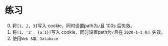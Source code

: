 # 练习

0. 将`[1, 2, 3]`写入 cookie，同时设置path为`/`且 100s 后失效。
0. 将`[1, '2', {a:1}]`写入 cookie，同时设置path为`/`且在 `2020-1-1 0点` 失效。
0. 使用`Web SQL Database`

